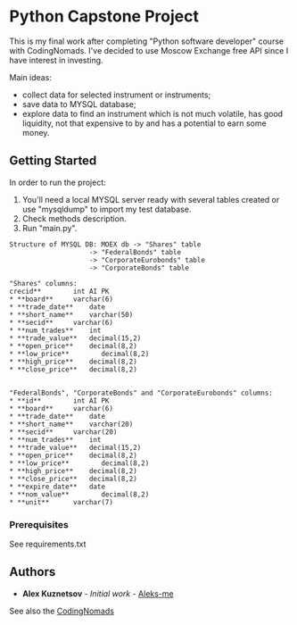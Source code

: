 # Python Capstone Project 

This is my final work after completing "Python software developer" course with CodingNomads.
I've decided to use Moscow Exchange free API since I have interest in investing.

Main ideas:
- collect data for selected instrument or instruments;
- save data to MYSQL database;
- explore data to find an instrument which is not much volatile,
  has good liquidity, not that expensive to by and has a potential
  to earn some money.


## Getting Started

In order to run the project:
1. You'll need a local MYSQL server ready with several tables created or use "mysqldump" to import my test database.
2. Check methods description.
3. Run "main.py".

```
Structure of MYSQL DB: MOEX db -> "Shares" table
			     	-> "FederalBonds" table
			    	-> "CorporateEurobonds" table
			     	-> "CorporateBonds" table

"Shares" columns:
crecid**		int AI PK
* **board**		varchar(6)
* **trade_date**	date
* **short_name**	varchar(50)
* **secid**		varchar(6)
* **num_trades**	int
* **trade_value**	decimal(15,2)
* **open_price**	decimal(8,2)
* **low_price**        decimal(8,2)
* **high_price**	decimal(8,2)
* **close_price**	decimal(8,2)


"FederalBonds", "CorporateBonds" and "CorporateEurobonds" columns:
* **id**		int AI PK
* **board**		varchar(6)
* **trade_date**	date
* **short_name**	varchar(20)
* **secid**		varchar(20)
* **num_trades**	int
* **trade_value**	decimal(15,2)
* **open_price**	decimal(8,2)
* **low_price**        decimal(8,2)
* **high_price**	decimal(8,2)
* **close_price**	decimal(8,2)
* **expire_date**	date
* **nom_value**        decimal(8,2)
* **unit**		varchar(7)

```


### Prerequisites

See requirements.txt


## Authors

* **Alex Kuznetsov** - *Initial work* - [ Aleks-me ](https://github.com/Aleks-me)

See also the [CodingNomads](https://codingnomads.co/)
